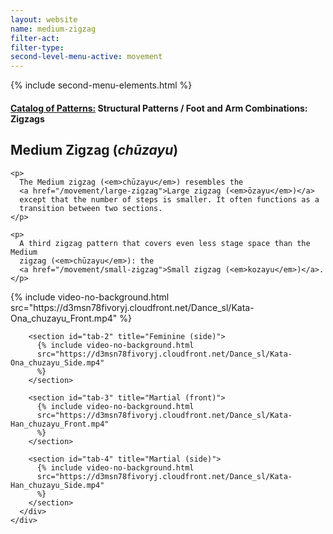 ```yaml
---
layout: website
name: medium-zigzag
filter-act:
filter-type:
second-level-menu-active: movement
---
```


{% include second-menu-elements.html %}

<main class="page-content">
  <div class="text-container">
    <h4>
      <a href="/movement/">Catalog of Patterns:</a> Structural Patterns / Foot
      and Arm Combinations: Zigzags
    </h4>
    <h2>Medium Zigzag (<em>chūzayu</em>)</h2>

    <p>
      The Medium zigzag (<em>chūzayu</em>) resembles the
      <a href="/movement/large-zigzag">Large zigzag (<em>ōzayu</em>)</a>
      except that the number of steps is smaller. It often functions as a
      transition between two sections.
    </p>

    <p>
      A third zigzag pattern that covers even less stage space than the Medium
      zigzag (<em>chūzayu</em>): the
      <a href="/movement/small-zigzag">Small zigzag (<em>kozayu</em>)</a>.
    </p>
  </div>

  <div class="tabs-container">
    <div class="tabs-container__links">
      <div class="wrapper">
        <div id="tabs"></div>
      </div>
    </div>
    <div class="tabs-container__content">
      <div class="wrapper">
        <section id="tab-1" title="Feminine (front)">
          {% include video-no-background.html
          src="https://d3msn78fivoryj.cloudfront.net/Dance_sl/Kata-Ona_chuzayu_Front.mp4"
          %}
        </section>

        <section id="tab-2" title="Feminine (side)">
          {% include video-no-background.html
          src="https://d3msn78fivoryj.cloudfront.net/Dance_sl/Kata-Ona_chuzayu_Side.mp4"
          %}
        </section>

        <section id="tab-3" title="Martial (front)">
          {% include video-no-background.html
          src="https://d3msn78fivoryj.cloudfront.net/Dance_sl/Kata-Han_chuzayu_Front.mp4"
          %}
        </section>

        <section id="tab-4" title="Martial (side)">
          {% include video-no-background.html
          src="https://d3msn78fivoryj.cloudfront.net/Dance_sl/Kata-Han_chuzayu_Side.mp4"
          %}
        </section>
      </div>
    </div>
  </div>
</main>
